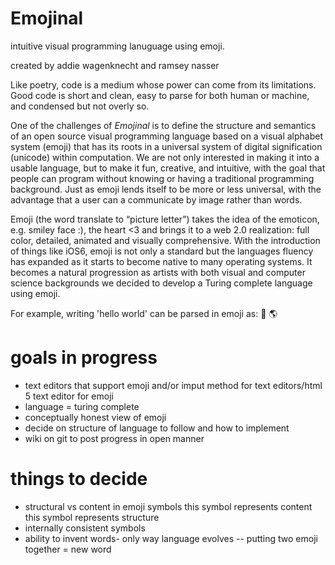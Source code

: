Emojinal
========

intuitive visual programming lanuguage using emoji.

created by addie wagenknecht and ramsey nasser


Like poetry, code is a medium whose power can come from its limitations. Good code is short and clean, easy to parse for both human or machine, and condensed but not overly so.

One of the challenges of _Emojinal_ is to define the structure and semantics of an open source visual programming language based on a visual alphabet system (emoji) that has its roots in a universal system of digital signification (unicode) within computation. We are not only interested in making it into a usable language, but to make it fun, creative, and intuitive, with the goal that people can program without knowing or having a traditional programming background. Just as emoji lends itself to be more or less universal, with the advantage that a user can a communicate by image rather than words.

Emoji (the word translate to “picture letter”) takes the idea of the emoticon, e.g. smiley face :), the heart <3 and brings it to a web 2.0 realization: full color, detailed, animated and visually comprehensive. With the introduction of things like iOS6, emoji is not only a standard but the languages fluency has expanded as it starts to become native to many operating systems. It becomes a natural progression as artists with both visual and computer science backgrounds we decided to develop a Turing complete language using emoji. 

For example, writing 'hello world' can be parsed in emoji as: :wave: :earth_americas: 


goals in progress
========
- text editors that support emoji and/or imput method for text editors/html 5 text editor for emoji  
- language = turing complete
- conceptually honest view of emoji
- decide on structure of language to follow and how to implement
- wiki on git to post progress in open manner

things to decide 
========
- structural vs content in emoji symbols 
    this symbol represents content
   this symbol represents structure
- internally consistent symbols
- ability to invent words- only way language evolves -- putting two emoji together = new word



